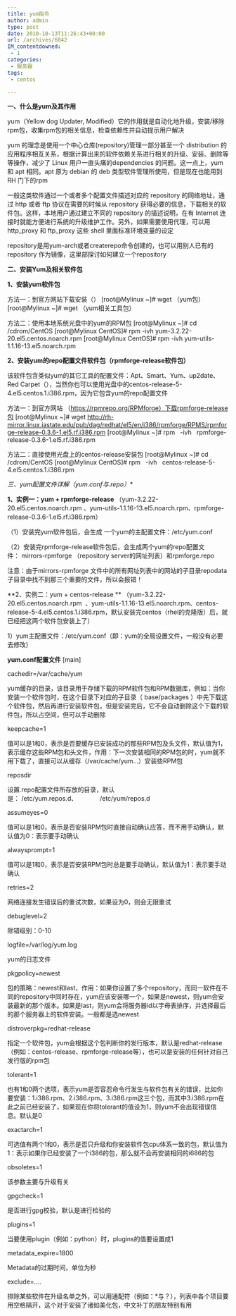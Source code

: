 ```yaml
---
title: yum指令
author: admin
type: post
date: 2010-10-13T11:26:43+00:00
url: /archives/6042
IM_contentdowned:
 - 1
categories:
 - 服务器
tags:
 - centos

---
```

**一、什么是yum及其作用**

yum（Yellow dog Updater, Modified）它的作用就是自动化地升级，安装/移除rpm包，收集rpm包的相关信息，检查依赖性并自动提示用户解决

yum 的理念是使用一个中心仓库(repository)管理一部分甚至一个 distribution 的应用程序相互关系，根据计算出来的软件依赖关系进行相关的升级、安装、删除等等操作，减少了 Linux 用户一直头痛的dependencies 的问题。这一点上，yum 和 apt 相同。apt 原为 debian 的 deb 类型软件管理所使用，但是现在也能用到 RH 门下的rpm

一般这类软件通过一个或者多个配置文件描述对应的 repository 的网络地址，通过 http 或者 ftp 协议在需要的时候从 repository 获得必要的信息，下载相关的软件包。这样，本地用户通过建立不同的 repository 的描述说明，在有 Internet 连接时就能方便进行系统的升级维护工作。另外，如果需要使用代理，可以用http\_proxy 和 ftp\_proxy 这些 shell 里面标准环境变量的设定

repository是用yum-arch或者createrepo命令创建的，也可以用别人已有的repository 作为镜像，这里部探讨如何建立一个repository

**二、安装Yum及相关软件包**

**1、安装yum软件包**

方法一：到官方网站下载安装（）
[root@Mylinux ~]# wget （yum包）
[root@Mylinux ~]# wget （yum相关工具包）

方法二：使用本地系统光盘中的yum的RPM包
[root@Mylinux ~]# cd /cdrom/CentOS
[root@Mylinux CentOS]# rpm -ivh yum-3.2.22-20.el5.centos.noarch.rpm
[root@Mylinux CentOS]# rpm -ivh yum-utils-1.1.16-13.el5.noarch.rpm

**2、安装yum的repo配置文件软件包（rpmforge-release软件包）**

该软件包含类似yum的其它工具的配置文件：Apt、Smart、Yum、up2date、Red Carpet（），当然你也可以使用光盘中的centos-release-5-4.el5.centos.1.i386.rpm，因为它包含yum的repo配置文件

方法一：到官方网站 （https://rpmrepo.org/RPMforge）下载rpmforge-release包
[root@Mylinux ~]# wget http://rh-mirror.linux.iastate.edu/pub/dag/redhat/el5/en/i386/rpmforge/RPMS/rpmforge-release-0.3.6-1.el5.rf.i386.rpm
[root@Mylinux ~]# rpm   -ivh   rpmforge-release-0.3.6-1.el5.rf.i386.rpm

方法二：直接使用光盘上的centos-release安装包
[root@Mylinux ~]# cd /cdrom/CentOS
[root@Mylinux CentOS]# rpm   -ivh   centos-release-5-4.el5.centos.1.i386.rpm

**三、yum配置文件详解（yum.conf与*.repo）**

**1、实例一：yum + rpmforge-release**
（yum-3.2.22-20.el5.centos.noarch.rpm 、yum-utils-1.1.16-13.el5.noarch.rpm、rpmforge-release-0.3.6-1.el5.rf.i386.rpm）

（1）安装完yum软件包后，会生成 一个yum的主配置文件：/etc/yum.conf

（2）安装完rpmforge-release软件包后，会生成两个yum的repo配置文件： mirrors-rpmforge （repository server的网址列表）和rpmforge.repo

注意：由于mirrors-rpmforge 文件中的所有网址列表中的网站的子目录repodata子目录中找不到那三个重要的文件，所以会报错！

**2、实例二：yum + centos-release
** （yum-3.2.22-20.el5.centos.noarch.rpm  、yum-utils-1.1.16-13.el5.noarch.rpm、centos-release-5-4.el5.centos.1.i386.rpm，默认安装完centos（rhel的克隆版）后，就已经把这两个软件包安装上了）

1）yum主配置文件：/etc/yum.conf（即：yum的全局设置文件，一般没有必要去修改）

**yum.conf配置文件**
 [main]

 cachedir=/var/cache/yum

 yum缓存的目录，该目录用于存储下载的RPM软件包和RPM数据库，例如：当你安装一个软件包时，在这个目录下对应的子目录（ base/packages ）中先下载这个软件包，然后再进行安装软件包，但是安装完后，它不会自动删除这个下载的软件包，所以占空间，但可以手动删除

 keepcache=1

 值可以是1和0，表示是否要缓存已安装成功的那些RPM包及头文件，默认值为1，表示缓存这些RPM包和头文件，作用：下一次安装相同的RPM包的时，yum就不用下载了，直接可以从缓存（/var/cache/yum…）安装些RPM包

 reposdir

 设置.repo配置文件所存放的目录，默认是： /etc/yum.repos.d、             /etc/yum/repos.d

 assumeyes=0

 值可以是1和0，表示是否安装RPM包时直接自动确认应答，而不用手动确认，默认值为0：表示要手动确认

 alwaysprompt=1

 值可以是1和0，表示是否安装RPM包时总是要手动确认，默认值为1：表示要手动确认

 retries=2

 网络连接发生错误后的重试次数，如果设为0，则会无限重试

 debuglevel=2

 除错级别：0-10

 logfile=/var/log/yum.log

 yum的日志文件

 pkgpolicy=newest

 包的策略：newest和last，作用：如果你设置了多个repository，而同一软件在不同的repository中同时存在，yum应该安装哪一个，如果是newest，则yum会安装最新的那个版本。如果是last，则yum会将服务器id以字母表排序，并选择最后的那个服务器上的软件安装。一般都是选newest

 distroverpkg=redhat-release

 指定一个软件包，yum会根据这个包判断你的发行版本，默认是redhat-release（例如：centos-release、rpmforge-release等），也可以是安装的任何针对自己发行版的rpm包

 tolerant=1

 也有1和0两个选项，表示yum是否容忍命令行发生与软件包有关的错误，比如你要安装：1.i386.rpm、2.i386.rpm、3.i386.rpm这三个包，而其中3.i386.rpm在此之前已经安装了，如果现在你将tolerant的值设为1，则yum不会出现错误信息。默认是0

 exactarch=1

 可选值有两个1和0，表示是否只升级和你安装软件包cpu体系一致的包，默认值为1：表示如果你已经安装了一个i386的包，那么就不会再安装相同的i686的包

 obsoletes=1

 该参数主要与升级有关

 gpgcheck=1

 是否进行gpg校验，默认是进行检验的

 plugins=1

 当要使用plugin（例如：python）时，plugins的值要设置成1

 metadata_expire=1800

 Metadata的过期时间，单位为秒

 exclude=….

 排除某些软件在升级名单之外，可以用通配符（例如：*与？），列表中各个项目要用空格隔开，这个对于安装了诸如美化包，中文补丁的朋友特别有用